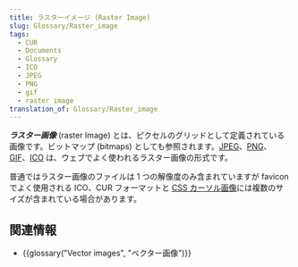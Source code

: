 ```yaml
---
title: ラスターイメージ (Raster Image)
slug: Glossary/Raster_image
tags:
  - CUR
  - Documents
  - Glossary
  - ICO
  - JPEG
  - PNG
  - gif
  - raster image
translation_of: Glossary/Raster_image
---
```

**_ラスター画像_** (raster Image) とは、ピクセルのグリッドとして定義されている画像です。ビットマップ (bitmaps) としても参照されます。[JPEG](/ja/docs/Glossary/jpeg)、[PNG](/ja/docs/Glossary/PNG)、[GIF](/ja/docs/Glossary/gif)、[ICO](<https://ja.wikipedia.org/wiki/ICO_(ファイルフォーマット)>) は、ウェブでよく使われるラスター画像の形式です。

普通ではラスター画像のファイルは 1 つの解像度のみ含まれていますが favicon でよく使用される ICO、CUR フォーマットと [CSS カーソル画像](/ja/docs/Web/CSS/cursor)には複数のサイズが含まれている場合があります。

## 関連情報

- {{glossary("Vector images", "ベクター画像")}}
